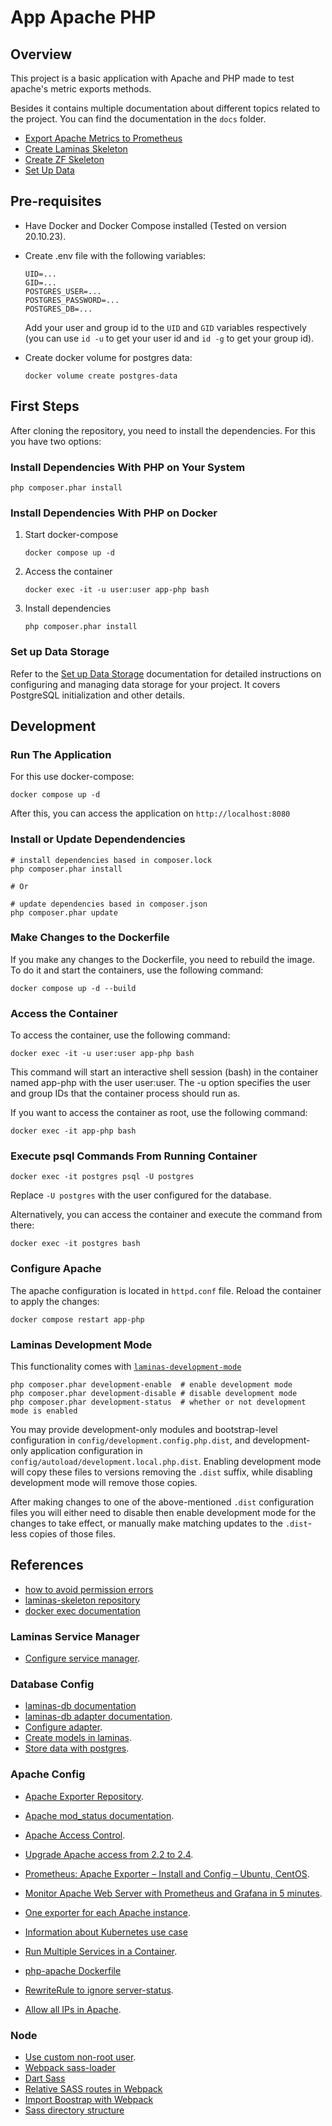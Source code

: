 # App Apache PHP

## Overview

This project is a basic application with Apache and PHP made to test apache's metric exports methods.

Besides it contains multiple documentation about different topics related to the project. You can find the documentation in the `docs` folder.

- [Export Apache Metrics to Prometheus](docs/export-apache-metrics-to-prometheus.md)
- [Create Laminas Skeleton](docs/create-laminas-skeleton.md)
- [Create ZF Skeleton](docs/create-zf-skeleton.md)
- [Set Up Data](docs/set-up-data.md)

## Pre-requisites

- Have Docker and Docker Compose installed (Tested on version 20.10.23).

- Create .env file with the following variables:

    ```shell
    UID=...
    GID=...
    POSTGRES_USER=...
    POSTGRES_PASSWORD=...
    POSTGRES_DB=...
    ```

    Add your user and group id to the `UID` and `GID` variables respectively (you can use `id -u` to get your user id and `id -g` to get your group id).

- Create docker volume for postgres data:

    ```shell
    docker volume create postgres-data
    ```

## First Steps

After cloning the repository, you need to install the dependencies. For this you have two options:

### Install Dependencies With PHP on Your System

```shell
php composer.phar install
```

### Install Dependencies With PHP on Docker

1. Start docker-compose

    ```shell
    docker compose up -d
    ```

2. Access the container

    ```shell
    docker exec -it -u user:user app-php bash
    ```

3. Install dependencies

    ```shell
    php composer.phar install
    ```

### Set up Data Storage

Refer to the [Set up Data Storage](docs/set-up-data-storage.md) documentation for detailed instructions on configuring and managing data storage for your project. It covers PostgreSQL initialization and other details.

## Development

### Run The Application

For this use docker-compose:

```shell
docker compose up -d
```

After this, you can access the application on `http://localhost:8080`

### Install or Update Dependendencies

```shell
# install dependencies based in composer.lock
php composer.phar install

# Or

# update dependencies based in composer.json
php composer.phar update 
```

### Make Changes to the Dockerfile

If you make any changes to the Dockerfile, you need to rebuild the image. To do it and start the containers, use the following command:

```shell
docker compose up -d --build
```

### Access the Container

To access the container, use the following command:

```shell
docker exec -it -u user:user app-php bash
```

This command will start an interactive shell session (bash) in the container named app-php with the user user:user. The -u option specifies the user and group IDs that the container process should run as.

If you want to access the container as root, use the following command:

```shell
docker exec -it app-php bash
```

### Execute psql Commands From Running Container

```shell
docker exec -it postgres psql -U postgres
```

Replace `-U postgres` with the user configured for the database.

Alternatively, you can access the container and execute the command from there:

```shell
docker exec -it postgres bash
```

### Configure Apache

The apache configuration is located in `httpd.conf` file. Reload the container to apply the changes:

```shell
docker compose restart app-php
```

### Laminas Development Mode

This functionality comes with [`laminas-development-mode`](https://github.com/laminas/laminas-development-mode)

```shell
php composer.phar development-enable  # enable development mode
php composer.phar development-disable # disable development mode
php composer.phar development-status  # whether or not development mode is enabled
```

You may provide development-only modules and bootstrap-level configuration in `config/development.config.php.dist`, and development-only application configuration in `config/autoload/development.local.php.dist`. Enabling development mode will copy these files to versions removing the `.dist` suffix, while disabling development mode will remove those copies.

After making changes to one of the above-mentioned `.dist` configuration files you will either need to disable then enable development mode for the changes to take effect, or manually make matching updates to the `.dist`-less copies of those files.

## References

- [how to avoid permission errors](https://vsupalov.com/docker-shared-permissions/)
- [laminas-skeleton repository](https://github.com/laminas/laminas-mvc-skeleton#readme)
- [docker exec documentation](https://docs.docker.com/engine/reference/commandline/exec/)

### Laminas Service Manager

- [Configure service manager](https://docs.laminas.dev/laminas-servicemanager/configuring-the-service-manager/#aliases).

### Database Config

- [laminas-db documentation](https://docs.laminas.dev/tutorials/db-adapter/)
- [laminas-db adapter documentation](https://docs.laminas.dev/laminas-db/adapter/).
- [Configure adapter](https://docs.laminas.dev/tutorials/db-adapter/#configuring-the-default-adapter).
- [Create models in laminas](https://docs.laminas.dev/tutorials/getting-started/database-and-models/).
- [Store data with postgres](https://github.com/docker-library/docs/blob/master/postgres/README.md#where-to-store-data).

### Apache Config

- [Apache Exporter Repository](https://github.com/Lusitaniae/apache_exporter).
- [Apache mod_status documentation](https://httpd.apache.org/docs/2.4/mod/mod_status.html).
- [Apache Access Control](https://httpd.apache.org/docs/2.4/en/howto/access.html).
- [Upgrade Apache access from 2.2 to 2.4](https://httpd.apache.org/docs/2.4/upgrading.html#access).

- [Prometheus: Apache Exporter – Install and Config – Ubuntu, CentOS](https://www.shellhacks.com/prometheus-apache-exporter-install-config-ubuntu-centos/).
- [Monitor Apache Web Server with Prometheus and Grafana in 5 minutes](https://computingforgeeks.com/monitor-apache-web-server-prometheus-grafana/).
- [One exporter for each Apache instance](https://github.com/Lusitaniae/apache_exporter/issues/37#issuecomment-357419581).
- [Information about Kubernetes use case](https://github.com/Lusitaniae/apache_exporter/issues/37#issuecomment-1224380326)

- [Run Multiple Services in a Container](https://docs.docker.com/config/containers/multi-service_container/).
- [php-apache Dockerfile](https://github.com/docker-library/php/blob/master/8.2/bullseye/apache/Dockerfile)

- [RewriteRule to ignore server-status](https://serverfault.com/a/388457).
- [Allow all IPs in Apache](https://stackoverflow.com/a/19588786).

### Node

- [Use custom non-root user](https://github.com/nodejs/docker-node/blob/main/docs/BestPractices.md#non-root-user).
- [Webpack sass-loader](https://webpack.js.org/loaders/sass-loader/)
- [Dart Sass](https://sass-lang.com/dart-sass/)
- [Relative SASS routes in Webpack](https://github.com/bholloway/resolve-url-loader/blob/v5/packages/resolve-url-loader/README.md#configure-webpack)
- [Import Boostrap with Webpack](https://getbootstrap.com/docs/5.2/getting-started/webpack/)
- [Sass directory structure](https://www.webdesignerdepot.com/2020/12/2-smartest-ways-to-structure-sass/)
